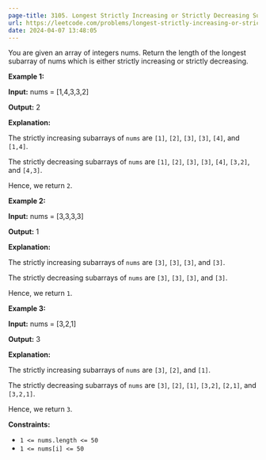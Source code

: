 ```yaml
---
page-title: 3105. Longest Strictly Increasing or Strictly Decreasing Subarray
url: https://leetcode.com/problems/longest-strictly-increasing-or-strictly-decreasing-subarray/
date: 2024-04-07 13:48:05
---
```

You are given an array of integers nums. Return the length of the longest subarray of nums which is either strictly increasing or strictly decreasing.

**Example 1:**

**Input:** nums = \[1,4,3,3,2\]

**Output:** 2

**Explanation:**

The strictly increasing subarrays of `nums` are `[1]`, `[2]`, `[3]`, `[3]`, `[4]`, and `[1,4]`.

The strictly decreasing subarrays of `nums` are `[1]`, `[2]`, `[3]`, `[3]`, `[4]`, `[3,2]`, and `[4,3]`.

Hence, we return `2`.

**Example 2:**

**Input:** nums = \[3,3,3,3\]

**Output:** 1

**Explanation:**

The strictly increasing subarrays of `nums` are `[3]`, `[3]`, `[3]`, and `[3]`.

The strictly decreasing subarrays of `nums` are `[3]`, `[3]`, `[3]`, and `[3]`.

Hence, we return `1`.

**Example 3:**

**Input:** nums = \[3,2,1\]

**Output:** 3

**Explanation:**

The strictly increasing subarrays of `nums` are `[3]`, `[2]`, and `[1]`.

The strictly decreasing subarrays of `nums` are `[3]`, `[2]`, `[1]`, `[3,2]`, `[2,1]`, and `[3,2,1]`.

Hence, we return `3`.

**Constraints:**

-   `1 <= nums.length <= 50`
-   `1 <= nums[i] <= 50`